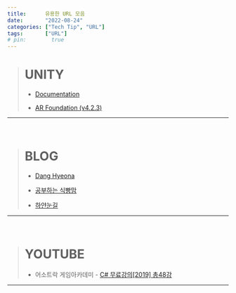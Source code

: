 ```yaml
---
title:      유용한 URL 모음
date:       "2022-08-24"
categories: ["Tech Tip", "URL"]
tags:       ["URL"]
# pin:        true
---
```


> # UNITY
> 
> - [Documentation](https://docs.unity3d.com/kr/2021.3/Manual/index.html)
>
> - [AR Foundation (v4.2.3)](https://docs.unity3d.com/Packages/com.unity.xr.arfoundation@4.2/)
> 

---

<br>

> # BLOG
>
> - [Dang Hyeona](https://eona1301.github.io/)
> 
> - [공부하는 식빵맘](https://ansohxxn.github.io/)
>
> - [하얀눈길](https://www.irgroup.org/)
>

---

<br>

> # YOUTUBE
>
> - 어소트락 게임아카데미 - [C# 무료강의[2019] 총48강](https://www.youtube.com/playlist?list=PL4SIC1d_ab-Y-bBKojxhtFWwNpawMM1h5)
>

---

<br>
